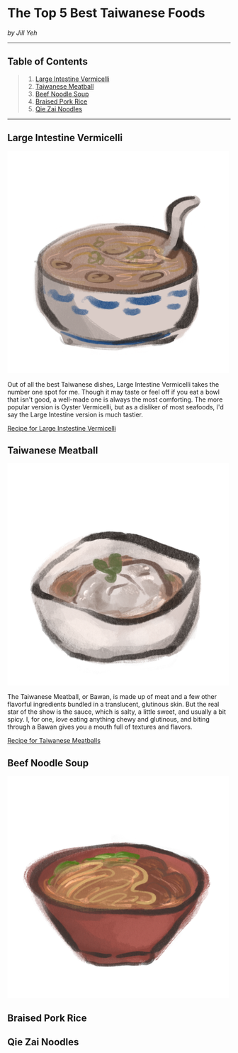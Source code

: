 # The Top 5 Best Taiwanese Foods

 *by Jill Yeh*

***

## Table of Contents

>  1. <a href="#Large Intestine Vermicelli">Large Intestine Vermicelli</a>
>  2. <a href="#Taiwanese Meatball">Taiwanese Meatball</a>
>  3. <a href="#Beef Noodle Soup">Beef Noodle Soup</a>
>  4. <a href="#Braised Pork Rice">Braised Pork Rice</a>
>  5. <a href="#Qie Zai Noodles">Qie Zai Noodles</a>


***


 <a id="Large Intestine Vermicelli"><h2> Large Intestine Vermicelli </h2></a>
  
 <img src="LargeIntestineVermicelli.png" alt="Large Intestine Vermicelli Drawing" width="500" height="500">
  
  Out of all the best Taiwanese dishes, Large Intestine Vermicelli takes the number one spot for me. Though it may taste or feel off if you eat a bowl that isn't good, a well-made one is always the most comforting. The more popular version is Oyster Vermicelli, but as a disliker of most seafoods, I'd say the Large Intestine version is much tastier.
  
  [Recipe for Large Instestine Vermicelli](http://www.eatinginabox.com/2015/03/da-chang-mian-xian-streetfood-challenge.html)
  

<a id="Taiwanese Meatball"><h2> Taiwanese Meatball </h2></a>

   <img src="bawan.png" alt="Taiwanese Meatball Drawing" width="500" height="500">

   The Taiwanese Meatball, or Bawan, is made up of meat and a few other flavorful ingredients bundled in a translucent, glutinous skin. But the real star of the show is the sauce, which is salty, a little sweet, and usually a bit spicy. I, for one, *love* eating anything chewy and glutinous, and biting through a Bawan gives you a mouth full of textures and flavors.

[Recipe for Taiwanese Meatballs](https://pengskitchen.blogspot.com/2014/08/taiwanese-meatballs-bawan.html)


<a id="Beef Noodle Soup"><h2> Beef Noodle Soup </h2></a>

   <img src="Beefnoodlesoup.png" alt="Beef Noodle Soup Drawing" width="500" height="500">



<a id="Braised Pork Rice"><h2> Braised Pork Rice </h2></a>

 <a id="Qie Zai Noodles"><h2> Qie Zai Noodles </h2></a>

